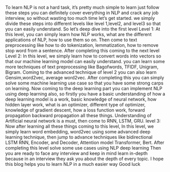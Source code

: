 To learn NLP is not a hard task, it’s pretty much simple to learn just follow these steps you can definitely cover everything in NLP and crack any job interview, so without wasting too much time let’s get started.
we simply divide these steps into different levels like level 1,level2, and level3 so that you can easily understand. So let’s deep dive into the first level
Level 1: At this level, you can simply learn how NLP works, what are the different applications of NLP, how to use them so on. Then come to text preprocessing like how to do tokenization, lemmatization, how to remove stop word from a sentence.
After completing this coming to the next level
Level 2: In this level, we simply learn how to convert words into vectors so that our machine learning model can easily understand. you can learn some more techniques of text preprocessing like Bagofwords, TFIDF, Unigram, Bigram.
Coming to the advanced technique of level 2 you can also learn Gensim,word2vec, average word2vec.
After completing this you can simply solve some machine learning use case so that you have some strong carps on learning.
Now coming to the deep learning part you can implement NLP using deep learning also, so firstly you have a basic understanding of how a deep learning model is a work, basic knowledge of neural network, how hidden layer work, what is an optimizer, different type of optimizer, knowledge of gradient descent, how a loss function work, forward propagation backward propagation all these things.
Understanding of Artificial neural network is a must, then come to RNN, LSTM, GRU.
level 3: Now after learning all these things coming to this level, In this level, we simply learn word embedding, word2vec using some advanced deep learning technique, then jump to advance techniques like bidirectional LSTM RNN, Encoder, and Decoder, Attention model Transformer, Bert.
After completing this level solve some use cases using NLP deep learning
Then you are ready to face any interview and keep in mind learn in-depth because in an interview they ask you about the depth of every topic.
I hope this blog helps you to learn NLP in a much easier way
Good luck